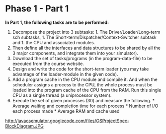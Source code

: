 # Phase 1 - Part 1 #


**In Part 1, the following tasks are to be performed:**

  1. Decompose the project into 3 subtasks:
    1. The Driver/Loader/Long-term sch subtasks,
    1. The Short-term/Dispatcher/Context-Switcher subtask and
    1. the CPU and associated modules.
  1. Then define all the interfaces and data structures to be shared by all the 3 major components, and integrate them into your simulator).
  1. Download the set of tasks/programs (in the program-data-file) to be executed from the course website.
  1. Design and write the code for the short-term loader (you may take advantage of the loader-module in the given code).
  1. Add a program cache in the CPU module and compile it. And when the scheduler assigns a process to the CPU, the whole process must be loaded into the program cache of the CPU from the RAM. Run this single CPU as a single thread (a uniprocessor system).
  1. Execute the set of given processes (30) and measure the following.
    * Average waiting and completion time for each process
    * Number of I/O each process made
    * Average RAM and cache used



http://javaosemulator.googlecode.com/files/OSProjectSpec-BlockDiagram.JPG